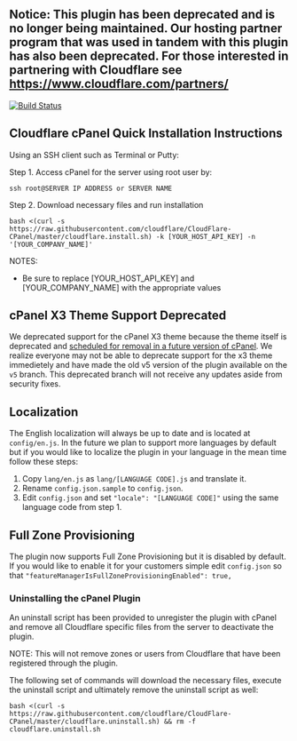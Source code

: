 ## Notice: This plugin has been deprecated and is no longer being maintained. Our hosting partner program that was used in tandem with this plugin has also been deprecated. For those interested in partnering with Cloudflare see https://www.cloudflare.com/partners/

[![Build Status](https://travis-ci.org/cloudflare/Cloudflare-CPanel.svg?branch=master)](https://travis-ci.org/cloudflare/Cloudflare-CPanel)
## Cloudflare cPanel Quick Installation Instructions

Using an SSH client such as Terminal or Putty:

Step 1. Access cPanel for the server using root user by:

`ssh root@SERVER IP ADDRESS or SERVER NAME`

Step 2. Download necessary files and run installation

`bash <(curl -s https://raw.githubusercontent.com/cloudflare/CloudFlare-CPanel/master/cloudflare.install.sh) -k [YOUR_HOST_API_KEY] -n '[YOUR_COMPANY_NAME]' `

NOTES:
- Be sure to replace [YOUR_HOST_API_KEY] and [YOUR_COMPANY_NAME] with the appropriate values

## cPanel X3 Theme Support Deprecated
We deprecated support for the cPanel X3 theme because the theme itself is deprecated and [scheduled for removal in a future version of cPanel](https://blog.cpanel.com/its-time-to-say-goodbye-to-x3/).  We realize everyone may not be able to deprecate support for the x3 theme immedietely and have made the old v5 version of the plugin available on the `v5` branch.  This deprecated branch will not receive any updates aside from security fixes.

## Localization

The English localization will always be up to date and is located at `config/en.js`.  In the future we
plan to support more languages by default but if you would like to localize the plugin in your language
in the mean time follow these steps:

1. Copy `lang/en.js` as `lang/[LANGUAGE CODE].js` and translate it.
2. Rename `config.json.sample` to `config.json`.
3. Edit `config.json` and set `"locale": "[LANGUAGE CODE]"` using the same language code from step 1.

## Full Zone Provisioning

The plugin now supports Full Zone Provisioning but it is disabled by default.  If you would like to enable
it for your customers simple edit `config.json` so that `"featureManagerIsFullZoneProvisioningEnabled": true,`

### Uninstalling the cPanel Plugin

An uninstall script has been provided to unregister the plugin with cPanel and remove all Cloudflare specific files from the server to deactivate the plugin.

NOTE: This will not remove zones or users from Cloudflare that have been registered through the plugin.

The following set of commands will download the necessary files, execute the uninstall script and ultimately remove the uninstall script as well:

`bash <(curl -s https://raw.githubusercontent.com/cloudflare/CloudFlare-CPanel/master/cloudflare.uninstall.sh) && rm -f cloudflare.uninstall.sh`
